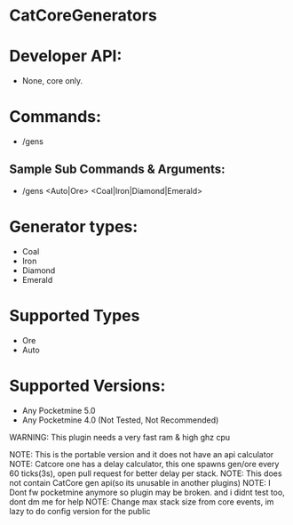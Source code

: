 # CatCoreGenerators

# Developer API:
- None, core only.

# Commands:
- /gens
 
## Sample Sub Commands & Arguments:
   - /gens <Auto|Ore> <Coal|Iron|Diamond|Emerald> <Amount>

 # Generator types:
   - Coal
   - Iron
   - Diamond
   - Emerald

  # Supported Types
   - Ore
   - Auto

  # Supported Versions:
   - Any Pocketmine 5.0
   - Any Pocketmine 4.0 (Not Tested, Not Recommended)

WARNING: This plugin needs a very fast ram & high ghz cpu

NOTE: This is the portable version and it does not have an api calculator
NOTE: Catcore one has a delay calculator, this one spawns gen/ore every 60 ticks(3s), open pull request for better delay per stack.
NOTE: This does not contain CatCore gen api(so its unusable in another plugins)
NOTE: I Dont fw pocketmine anymore so plugin may be broken. and i didnt test too, dont dm me for help
NOTE: Change max stack size from core events, im lazy to do config version for the public
